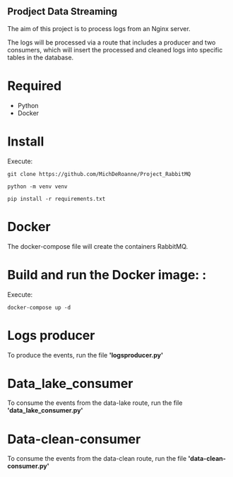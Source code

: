 ## Prodject Data Streaming

The aim of this project is to process logs from an Nginx server.

The logs will be processed via a route that includes a producer and two consumers, which will insert the processed and cleaned logs into specific tables in the database.


# Required

* Python
* Docker


# Install

Execute:

```console
git clone https://github.com/MichDeRoanne/Project_RabbitMQ
```

```console
python -m venv venv
```

```console
pip install -r requirements.txt
```


# Docker

The docker-compose file will create the containers RabbitMQ.


# Build and run the Docker image: :

Execute:

```console
docker-compose up -d
```

# Logs producer

To produce the events, run the file **'logsproducer.py'**


# Data_lake_consumer

To consume the events from the data-lake route, run the file **'data_lake_consumer.py'**


# Data-clean-consumer

To consume the events from the data-clean route, run the file **'data-clean-consumer.py'**
